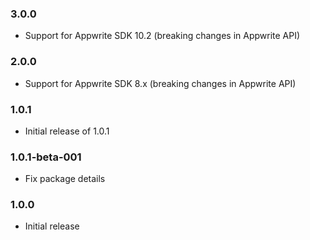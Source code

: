### 3.0.0
- Support for Appwrite SDK 10.2 (breaking changes in Appwrite API)

### 2.0.0
- Support for Appwrite SDK 8.x (breaking changes in Appwrite API)
### 1.0.1

- Initial release of 1.0.1
### 1.0.1-beta-001

- Fix package details

### 1.0.0

- Initial release
